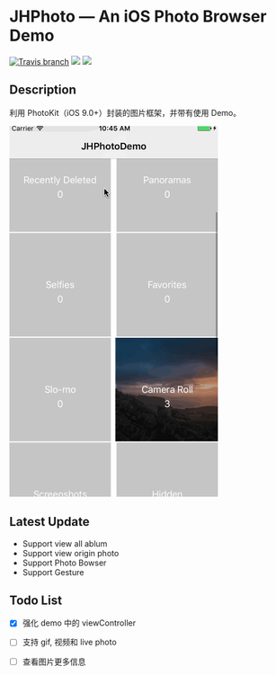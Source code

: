 # JHPhoto — An iOS Photo Browser Demo

[![Travis branch](https://img.shields.io/travis/rust-lang/rust/master.svg)]()  ![](https://img.shields.io/badge/platform-ios-lightgrey.svg)  ![](https://img.shields.io/badge/language-objc-green.svg)

## Description

利用 PhotoKit（iOS 9.0+）封装的图片框架，并带有使用 Demo。

![](readme_demo.gif)

## Latest Update

* Support view all ablum 
* Support view origin photo
* Support Photo Bowser
* Support Gesture

## Todo List

- [x] 强化 demo 中的 viewController
- [ ] 支持 gif, 视频和 live photo
- [ ] 查看图片更多信息

